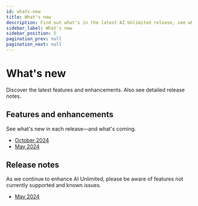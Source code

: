 ```yaml
---
id: whats-new
title: What's new
description: Find out what's in the latest AI Unlimited release, see what's coming, and get other release details.
sidebar_label: What's new
sidebar_position: 5
pagination_prev: null
pagination_next: null
---
```


# What's new

Discover the latest features and enhancements. Also see detailed release notes.

## Features and enhancements

See what's new in each release&mdash;and what's coming.

- [October 2024](./october-2024-fe.md)
- [May 2024](./may-2024-fe.md)

## Release notes

As we continue to enhance AI Unlimited, please be aware of features not currently supported and known issues. 

- [May 2024](./may-2024-rn.md)


